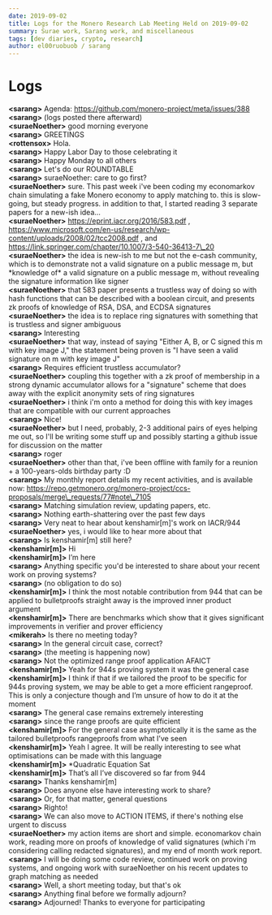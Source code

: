 ```yaml
---
date: 2019-09-02
title: Logs for the Monero Research Lab Meeting Held on 2019-09-02
summary: Surae work, Sarang work, and miscellaneous
tags: [dev diaries, crypto, research]
author: el00ruobuob / sarang
---
```


# Logs  

**\<sarang>** Agenda: https://github.com/monero-project/meta/issues/388  
**\<sarang>** (logs posted there afterward)  
**\<suraeNoether>** good morning everyone  
**\<sarang>** GREETINGS  
**\<rottensox>** Hola.  
**\<sarang>** Happy Labor Day to those celebrating it  
**\<sarang>** Happy Monday to all others  
**\<sarang>** Let's do our ROUNDTABLE  
**\<sarang>** suraeNoether: care to go first?  
**\<suraeNoether>** sure. This past week i've been coding my economarkov chain simulating a fake Monero economy to apply matching to. this is slow-going, but steady progress. in addition to that, I started reading 3 separate papers for a new-ish idea...  
**\<suraeNoether>** https://eprint.iacr.org/2016/583.pdf , https://www.microsoft.com/en-us/research/wp-content/uploads/2008/02/tcc2008.pdf , and https://link.springer.com/chapter/10.1007/3-540-36413-7\_20  
**\<suraeNoether>** the idea is new-ish to me but not the e-cash community, which is to demonstrate not a valid signature on a public message m, but \*knowledge of\* a valid signature on a public message m, without revealing the signature information like signer  
**\<suraeNoether>** that 583 paper presents a trustless way of doing so with hash functions that can be described with a boolean circuit, and presents zk proofs of knowledge of RSA, DSA, and ECDSA signatures  
**\<suraeNoether>** the idea is to replace ring signatures with something that is trustless and signer ambiguous  
**\<sarang>** Interesting  
**\<suraeNoether>** that way, instead of saying "Either A, B, or C signed this m with key image J," the statement being proven is "I have seen a valid signature on m with key image J"  
**\<sarang>** Requires efficient trustless accumulator?  
**\<suraeNoether>** coupling this together with a zk proof of membership in a strong dynamic accumulator allows for a "signature" scheme that does away with the explicit anonymity sets of ring signatures  
**\<suraeNoether>** i think i'm onto a method for doing this with key images that are compatible with our current approaches  
**\<sarang>** Nice!  
**\<suraeNoether>** but I need, probably, 2-3 additional pairs of eyes helping me out, so I'll be writing some stuff up and possibly starting a github issue for discussion on the matter  
**\<sarang>** roger  
**\<suraeNoether>** other than that, i've been offline with family for a reunion + a 100-years-olds birthday party :D  
**\<sarang>** My monthly report details my recent activities, and is available now: https://repo.getmonero.org/monero-project/ccs-proposals/merge\_requests/77#note\_7105  
**\<sarang>** Matching simulation review, updating papers, etc.  
**\<sarang>** Nothing earth-shattering over the past few days  
**\<sarang>** Very neat to hear about kenshamir[m]'s work on IACR/944  
**\<suraeNoether>** yes, i would like to hear more about that  
**\<sarang>** Is kenshamir[m] still here?  
**\<kenshamir[m]>** Hi  
**\<kenshamir[m]>** I’m here  
**\<sarang>** Anything specific you'd be interested to share about your recent work on proving systems?  
**\<sarang>** (no obligation to do so)  
**\<kenshamir[m]>** I think the most notable contribution from 944 that can be applied to bulletproofs straight away is the improved inner product argument  
**\<kenshamir[m]>** There are benchmarks which show that it gives significant improvements in verifier and prover efficiency  
**\<mikerah>** Is there no meeting today?  
**\<sarang>** In the general circuit case, correct?  
**\<sarang>** (the meeting is happening now)  
**\<sarang>** Not the optimized range proof application AFAICT  
**\<kenshamir[m]>** Yeah for 944s proving system it was the general case  
**\<kenshamir[m]>** I think if that if we tailored the proof to be specific for 944s proving system, we may be able to get a more efficient rangeproof. This is only a conjecture though and I’m unsure of how to do it at the moment  
**\<sarang>** The general case remains extremely interesting  
**\<sarang>** since the range proofs are quite efficient  
**\<kenshamir[m]>** For the general case asymptotically it is the same as the tailored bulletproofs rangeproofs from what I’ve seen  
**\<kenshamir[m]>** Yeah I agree. It will be really interesting to see what optimisations can be made with this language  
**\<kenshamir[m]>** \*Quadratic Equation Sat  
**\<kenshamir[m]>** That’s all I’ve discovered so far from 944  
**\<sarang>** Thanks kenshamir[m]   
**\<sarang>** Does anyone else have interesting work to share?  
**\<sarang>** Or, for that matter, general questions  
**\<sarang>** Righto!  
**\<sarang>** We can also move to ACTION ITEMS, if there's nothing else urgent to discuss  
**\<suraeNoether>** my action items are short and simple. economarkov chain work, reading more on proofs of knowledge of valid signatures (which i'm considering calling redacted signatures), and my end of month work report.  
**\<sarang>** I will be doing some code review, continued work on proving systems, and ongoing work with suraeNoether on his recent updates to graph matching as needed  
**\<sarang>** Well, a short meeting today, but that's ok  
**\<sarang>** Anything final before we formally adjourn?  
**\<sarang>** Adjourned! Thanks to everyone for participating  
